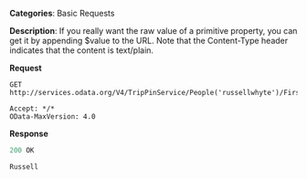 **Categories**: Basic Requests

**Description**: If you really want the raw value of a primitive property, you can get it by appending $value to the URL. Note that the Content-Type header indicates that the content is text/plain.

**Request**

```
GET http://services.odata.org/V4/TripPinService/People('russellwhyte')/FirstName/$value

Accept: */*
OData-MaxVersion: 4.0

```

**Response**

```js
200 OK

Russell
```